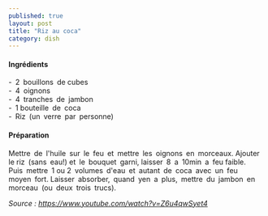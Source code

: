 ```yaml
---
published: true
layout: post
title: "Riz au coca"
category: dish
--- 
```


#### Ingrédients
- 2 bouillons de cubes  
- 4 oignons  
- 4 tranches de jambon  
- 1 bouteille de coca  
- Riz (un verre par personne) 

#### Préparation
Mettre de l'huile sur le feu et mettre les oignons en morceaux.
Ajouter le riz (sans eau!) et le bouquet garni, laisser 8 a 10min a feu faible.  
Puis mettre 1 ou 2 volumes d'eau et autant de coca avec un feu moyen fort.
Laisser absorber, quand yen a plus, mettre du jambon en morceau (ou deux trois trucs).


*Source : https://www.youtube.com/watch?v=Z6u4qwSyet4*

